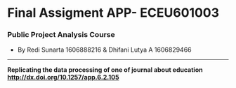 Final Assigment APP- ECEU601003
==========================
### Public Project Analysis Course
* By Redi Sunarta 1606888216 & Dhifani Lutya A 1606829466
---
**Replicating the data processing of one of journal about education http://dx.doi.org/10.1257/app.6.2.105**

